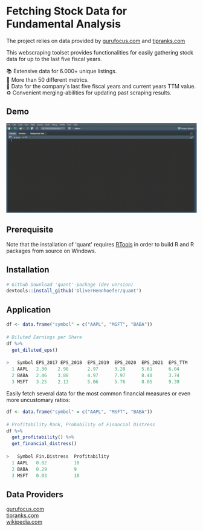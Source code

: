 # Fetching Stock Data for Fundamental Analysis

The project relies on data provided by [gurufocus.com](https://www.gurufocus.com/new_index/) and [tipranks.com](https://www.tipranks.com/)<br>

This webscraping toolset provides functionalities for easily gathering stock data for up to the last five fiscal years. <br>

📚 Extensive data for 6.000+ unique listings. <br>
:memo: More than 50 different metrics.  <br>
📅 Data for the company's last five fiscal years and current years TTM value. <br>
♻️ Convenient merging-abilities for updating past scraping results. <br>

## Demo
![](misc/quant_demo.gif)

## Prerequisite

Note that the installation of 'quant' requires [RTools](https://cran.r-project.org/bin/windows/Rtools/) in order to build R and R packages from source on Windows.

## Installation
```r
# Github Download 'quant'-package (dev version)
devtools::install_github('OliverHennhoefer/quant')
```

## Application
```r
df <- data.frame("symbol" = c("AAPL", "MSFT", "BABA"))

# Diluted Earnings per Share
df %>%
  get_diluted_eps() 
  
>   Symbol EPS_2017 EPS_2018  EPS_2019  EPS_2020  EPS_2021  EPS_TTM
  1 AAPL   2.30    2.98       2.97      3.28      5.61      6.04
  2 BABA   2.46    3.88       4.97      7.97      8.40      3.74
  3 MSFT   3.25    2.13       5.06      5.76      8.05      9.39
```

Easily fetch several data for the most common financial measures or even more uncustomary ratios:
```r
df <- data.frame("symbol" = c("AAPL", "MSFT", "BABA"))

# Profitability Rank, Probability of Financial Distress 
df %>%
  get_profitability() %>%
  get_financial_distress()
  
>   Symbol Fin.Distress  Profitability  
  1 AAPL   0.02          10
  2 BABA   0.29          9                                 
  3 MSFT   0.03          10
```
## Data Providers
[gurufocus.com](gurufocus.com) <br>
[tipranks.com](tipranks.com) <br>
[wikipedia.com](wikipedia.com)
